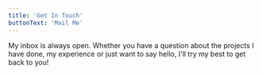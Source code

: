 ```yaml
---
title: 'Get In Touch'
buttonText: 'Mail Me'
---
```


My inbox is always open. Whether you have a question about the projects I have done, my experience or just want to say hello, I'll try my best to get back to you!
